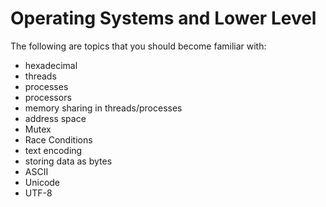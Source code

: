 # Operating Systems and Lower Level

The following are topics that you should become familiar with:

* hexadecimal
* threads
* processes
* processors
* memory sharing in threads/processes
* address space
* Mutex
* Race Conditions
* text encoding
* storing data as bytes
* ASCII
* Unicode
* UTF-8
